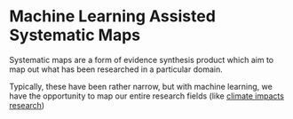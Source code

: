 # Machine Learning Assisted Systematic Maps

Systematic maps are a form of evidence synthesis product which aim to map out what has been researched in a particular domain.

Typically, these have been rather narrow, but with machine learning, we have the opportunity to map our entire research fields (like [climate impacts research](https://www.nature.com/articles/s41558-021-01168-6)) 
